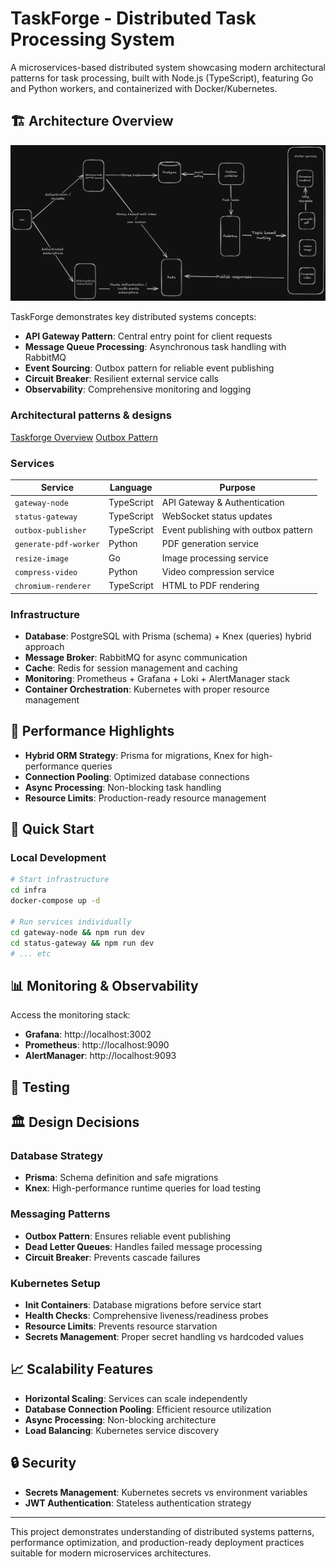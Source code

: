 # TaskForge - Distributed Task Processing System

A microservices-based distributed system showcasing modern architectural patterns for task processing, built with Node.js (TypeScript), featuring Go and Python workers, and containerized with Docker/Kubernetes.

## 🏗️ Architecture Overview

![High Level Architecture](assets/High-level-archictecture.png)

TaskForge demonstrates key distributed systems concepts:

- **API Gateway Pattern**: Central entry point for client requests
- **Message Queue Processing**: Asynchronous task handling with RabbitMQ
- **Event Sourcing**: Outbox pattern for reliable event publishing
- **Circuit Breaker**: Resilient external service calls
- **Observability**: Comprehensive monitoring and logging

### Architectural patterns & designs

[Taskforge Overview](https://medium.com/@alecgee73/taskforge-a-distributed-task-processing-system-d67071710651)
[Outbox Pattern](https://medium.com/@alecgee73/exploring-the-outbox-pattern-for-taskforge-1dca53196d9e)

### Services

| Service               | Language   | Purpose                              |
| --------------------- | ---------- | ------------------------------------ |
| `gateway-node`        | TypeScript | API Gateway & Authentication         |
| `status-gateway`      | TypeScript | WebSocket status updates             |
| `outbox-publisher`    | TypeScript | Event publishing with outbox pattern |
| `generate-pdf-worker` | Python     | PDF generation service               |
| `resize-image`        | Go         | Image processing service             |
| `compress-video`      | Python     | Video compression service            |
| `chromium-renderer`   | TypeScript | HTML to PDF rendering                |

### Infrastructure

- **Database**: PostgreSQL with Prisma (schema) + Knex (queries) hybrid approach
- **Message Broker**: RabbitMQ for async communication
- **Cache**: Redis for session management and caching
- **Monitoring**: Prometheus + Grafana + Loki + AlertManager stack
- **Container Orchestration**: Kubernetes with proper resource management

## 🚀 Performance Highlights

- **Hybrid ORM Strategy**: Prisma for migrations, Knex for high-performance queries
- **Connection Pooling**: Optimized database connections
- **Async Processing**: Non-blocking task handling
- **Resource Limits**: Production-ready resource management

## 🔧 Quick Start

### Local Development

```bash
# Start infrastructure
cd infra
docker-compose up -d

# Run services individually
cd gateway-node && npm run dev
cd status-gateway && npm run dev
# ... etc
```

<!-- ### Production Deployment

```bash
# Deploy to Kubernetes
kubectl apply -k k8s/overlays/prod

# Monitor deployment
kubectl get pods -n taskforge-prod
``` -->

## 📊 Monitoring & Observability

Access the monitoring stack:

- **Grafana**: http://localhost:3002
- **Prometheus**: http://localhost:9090
- **AlertManager**: http://localhost:9093

## 🧪 Testing

<!-- ```bash
# Load testing
cd load-test
npm install
node load-test.js

# Integration testing
npm run test:integration
``` -->

## 🏛️ Design Decisions

### Database Strategy

- **Prisma**: Schema definition and safe migrations
- **Knex**: High-performance runtime queries for load testing

### Messaging Patterns

- **Outbox Pattern**: Ensures reliable event publishing
- **Dead Letter Queues**: Handles failed message processing
- **Circuit Breaker**: Prevents cascade failures

### Kubernetes Setup

- **Init Containers**: Database migrations before service start
- **Health Checks**: Comprehensive liveness/readiness probes
- **Resource Limits**: Prevents resource starvation
- **Secrets Management**: Proper secret handling vs hardcoded values

## 📈 Scalability Features

- **Horizontal Scaling**: Services can scale independently
- **Database Connection Pooling**: Efficient resource utilization
- **Async Processing**: Non-blocking architecture
- **Load Balancing**: Kubernetes service discovery

## 🔒 Security

- **Secrets Management**: Kubernetes secrets vs environment variables
- **JWT Authentication**: Stateless authentication strategy
<!-- - **Network Policies**: (Ready for implementation) -->

---

This project demonstrates understanding of distributed systems patterns, performance optimization, and production-ready deployment practices suitable for modern microservices architectures.
